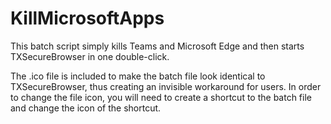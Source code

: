 # KillMicrosoftApps
This batch script simply kills Teams and Microsoft Edge and then starts TXSecureBrowser in one double-click.

The .ico file is included to make the batch file look identical to TXSecureBrowser, thus creating an invisible workaround for users. In order to change the file icon, you will need to create a shortcut to the batch file and change the icon of the shortcut.
